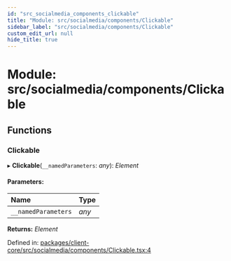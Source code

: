 ```yaml
---
id: "src_socialmedia_components_clickable"
title: "Module: src/socialmedia/components/Clickable"
sidebar_label: "src/socialmedia/components/Clickable"
custom_edit_url: null
hide_title: true
---
```


# Module: src/socialmedia/components/Clickable

## Functions

### Clickable

▸ **Clickable**(`__namedParameters`: *any*): *Element*

#### Parameters:

Name | Type |
:------ | :------ |
`__namedParameters` | *any* |

**Returns:** *Element*

Defined in: [packages/client-core/src/socialmedia/components/Clickable.tsx:4](https://github.com/xr3ngine/xr3ngine/blob/77d12cea0/packages/client-core/src/socialmedia/components/Clickable.tsx#L4)
